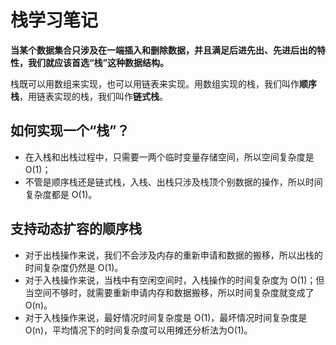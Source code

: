 # 栈学习笔记

**当某个数据集合只涉及在一端插入和删除数据，并且满足后进先出、先进后出的特性，我们就应该首选“栈”这种数据结构。**

栈既可以用数组来实现，也可以用链表来实现。用数组实现的栈，我们叫作**顺序栈**，用链表实现的栈，我们叫作**链式栈**。

## 如何实现一个“栈”？

- 在入栈和出栈过程中，只需要一两个临时变量存储空间，所以空间复杂度是 O(1)；
- 不管是顺序栈还是链式栈，入栈、出栈只涉及栈顶个别数据的操作，所以时间复杂度都是 O(1)。

## 支持动态扩容的顺序栈

- 对于出栈操作来说，我们不会涉及内存的重新申请和数据的搬移，所以出栈的时间复杂度仍然是 O(1)。
- 对于入栈操作来说，当栈中有空闲空间时，入栈操作的时间复杂度为 O(1)；但当空间不够时，就需要重新申请内存和数据搬移，所以时间复杂度就变成了 O(n)。
- 对于入栈操作来说，最好情况时间复杂度是 O(1)，最坏情况时间复杂度是 O(n)，平均情况下的时间复杂度可以用摊还分析法为O(1)。

